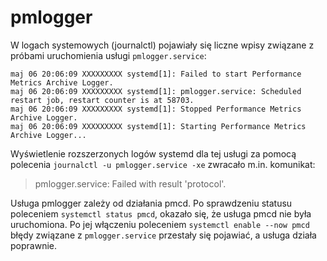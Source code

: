 # pmlogger

W logach systemowych (journalctl) pojawiały się liczne wpisy związane z próbami uruchomienia usługi `pmlogger.service`:

```
maj 06 20:06:09 XXXXXXXXX systemd[1]: Failed to start Performance Metrics Archive Logger.
maj 06 20:06:09 XXXXXXXXX systemd[1]: pmlogger.service: Scheduled restart job, restart counter is at 58703.
maj 06 20:06:09 XXXXXXXXX systemd[1]: Stopped Performance Metrics Archive Logger.
maj 06 20:06:09 XXXXXXXXX systemd[1]: Starting Performance Metrics Archive Logger...
```

Wyświetlenie rozszerzonych logów systemd dla tej usługi za pomocą polecenia `journalctl -u pmlogger.service -xe` zwracało m.in. komunikat:

> pmlogger.service: Failed with result 'protocol'.

Usługa pmlogger zależy od działania pmcd.
Po sprawdzeniu statusu poleceniem `systemctl status pmcd`, okazało się, że usługa pmcd nie była uruchomiona.
Po jej włączeniu poleceniem `systemctl enable --now pmcd` błędy związane z `pmlogger.service` przestały się pojawiać, a usługa działa poprawnie.

